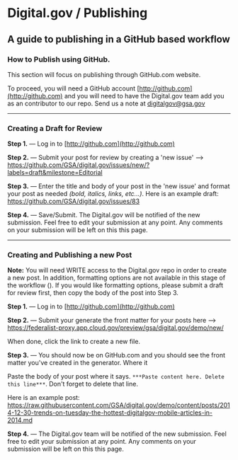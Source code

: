# Digital.gov / Publishing

## A guide to publishing in a GitHub based workflow

### How to Publish using GitHub.
This section will focus on publishing through GitHub.com website.

To proceed, you will need a GitHub account [http://github.com](http://github.com) and you will need to have the Digital.gov team add you as an contributor to our repo. Send us a note at [digitalgov@gsa.gov](mailto:digitalgov@gsa.gov)

- - -
### Creating a Draft for Review

**Step 1.** — Log in to [http://github.com](http://github.com)

**Step 2.** — Submit your post for review by creating a 'new issue' --> https://github.com/GSA/digital.gov/issues/new/?labels=draft&milestone=Editorial

**Step 3.** — Enter the title and body of your post in the 'new issue' and format your post as needed _(bold, italics, links, etc...)_. Here is an example draft: https://github.com/GSA/digital.gov/issues/83

**Step 4.** — Save/Submit. The Digital.gov will be notified of the new submission. Feel free to edit your submission at any point. Any comments on your submission will be left on this this page.


- - -
### Creating and Publishing a new Post

**Note:** You will need WRITE access to the Digital.gov repo in order to create a new post. In addition, formatting options are not available in this stage of the workflow (). If you would like formatting options, please submit a draft for review first, then copy the body of the post into Step 3.

**Step 1.** — Log in to [http://github.com](http://github.com)

**Step 2.** — Submit your generate the front matter for your posts here --> https://federalist-proxy.app.cloud.gov/preview/gsa/digital.gov/demo/new/

When done, click the link to create a new file.

**Step 3.** — You should now be on GitHub.com and you should see the front matter you've created in the generator. Where it

Paste the body of your post where it says. `***Paste content here. Delete this line***`. Don't forget to delete that line.

Here is an example post: https://raw.githubusercontent.com/GSA/digital.gov/demo/content/posts/2014-12-30-trends-on-tuesday-the-hottest-digitalgov-mobile-articles-in-2014.md

**Step 4.** — The Digital.gov team will be notified of the new submission. Feel free to edit your submission at any point. Any comments on your submission will be left on this this page.
